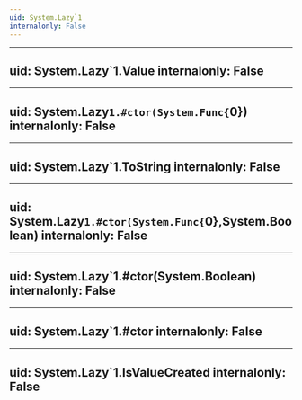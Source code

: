 ```yaml
---
uid: System.Lazy`1
internalonly: False
---
```


---
uid: System.Lazy`1.Value
internalonly: False
---

---
uid: System.Lazy`1.#ctor(System.Func{`0})
internalonly: False
---

---
uid: System.Lazy`1.ToString
internalonly: False
---

---
uid: System.Lazy`1.#ctor(System.Func{`0},System.Boolean)
internalonly: False
---

---
uid: System.Lazy`1.#ctor(System.Boolean)
internalonly: False
---

---
uid: System.Lazy`1.#ctor
internalonly: False
---

---
uid: System.Lazy`1.IsValueCreated
internalonly: False
---
